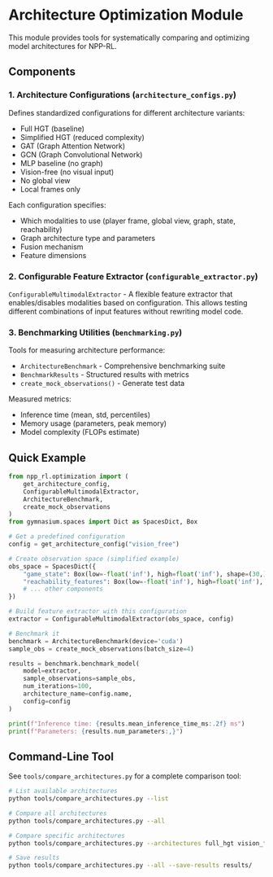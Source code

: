 # Architecture Optimization Module

This module provides tools for systematically comparing and optimizing model architectures for NPP-RL.

## Components

### 1. Architecture Configurations (`architecture_configs.py`)
Defines standardized configurations for different architecture variants:
- Full HGT (baseline)
- Simplified HGT (reduced complexity)
- GAT (Graph Attention Network)
- GCN (Graph Convolutional Network)
- MLP baseline (no graph)
- Vision-free (no visual input)
- No global view
- Local frames only

Each configuration specifies:
- Which modalities to use (player frame, global view, graph, state, reachability)
- Graph architecture type and parameters
- Fusion mechanism
- Feature dimensions

### 2. Configurable Feature Extractor (`configurable_extractor.py`)
`ConfigurableMultimodalExtractor` - A flexible feature extractor that enables/disables modalities based on configuration. This allows testing different combinations of input features without rewriting model code.

### 3. Benchmarking Utilities (`benchmarking.py`)
Tools for measuring architecture performance:
- `ArchitectureBenchmark` - Comprehensive benchmarking suite
- `BenchmarkResults` - Structured results with metrics
- `create_mock_observations()` - Generate test data

Measured metrics:
- Inference time (mean, std, percentiles)
- Memory usage (parameters, peak memory)
- Model complexity (FLOPs estimate)

## Quick Example

```python
from npp_rl.optimization import (
    get_architecture_config,
    ConfigurableMultimodalExtractor,
    ArchitectureBenchmark,
    create_mock_observations
)
from gymnasium.spaces import Dict as SpacesDict, Box

# Get a predefined configuration
config = get_architecture_config("vision_free")

# Create observation space (simplified example)
obs_space = SpacesDict({
    "game_state": Box(low=-float('inf'), high=float('inf'), shape=(30,)),
    "reachability_features": Box(low=-float('inf'), high=float('inf'), shape=(8,)),
    # ... other components
})

# Build feature extractor with this configuration
extractor = ConfigurableMultimodalExtractor(obs_space, config)

# Benchmark it
benchmark = ArchitectureBenchmark(device='cuda')
sample_obs = create_mock_observations(batch_size=4)

results = benchmark.benchmark_model(
    model=extractor,
    sample_observations=sample_obs,
    num_iterations=100,
    architecture_name=config.name,
    config=config
)

print(f"Inference time: {results.mean_inference_time_ms:.2f} ms")
print(f"Parameters: {results.num_parameters:,}")
```

## Command-Line Tool

See `tools/compare_architectures.py` for a complete comparison tool:

```bash
# List available architectures
python tools/compare_architectures.py --list

# Compare all architectures
python tools/compare_architectures.py --all

# Compare specific architectures
python tools/compare_architectures.py --architectures full_hgt vision_free

# Save results
python tools/compare_architectures.py --all --save-results results/
```
